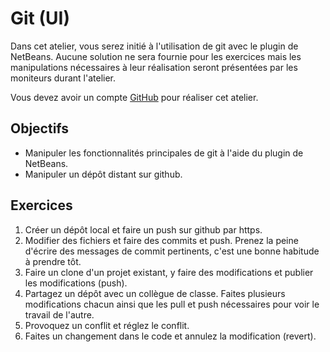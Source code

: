Git (UI)
========

Dans cet atelier, vous serez initié à l'utilisation de git avec le plugin de
NetBeans. Aucune solution ne sera fournie pour les exercices mais les
manipulations nécessaires à leur réalisation seront présentées par les moniteurs
durant l'atelier.

Vous devez avoir un compte [GitHub](https://github.com/) pour réaliser cet
atelier.

Objectifs
---------

* Manipuler les fonctionnalités principales de git à l'aide du plugin de
  NetBeans.
* Manipuler un dépôt distant sur github.

Exercices
---------

1. Créer un dépôt local et faire un push sur github par https.
2. Modifier des fichiers et faire des commits et push. Prenez la peine d'écrire
   des messages de commit pertinents, c'est une bonne habitude à prendre tôt.
3. Faire un clone d'un projet existant, y faire des modifications et publier les
   modifications (push).
3. Partagez un dépôt avec un collègue de classe. Faites plusieurs modifications
   chacun ainsi que les pull et push nécessaires pour voir le travail de
   l'autre.
4. Provoquez un conflit et réglez le conflit.
5. Faites un changement dans le code et annulez la modification (revert).
